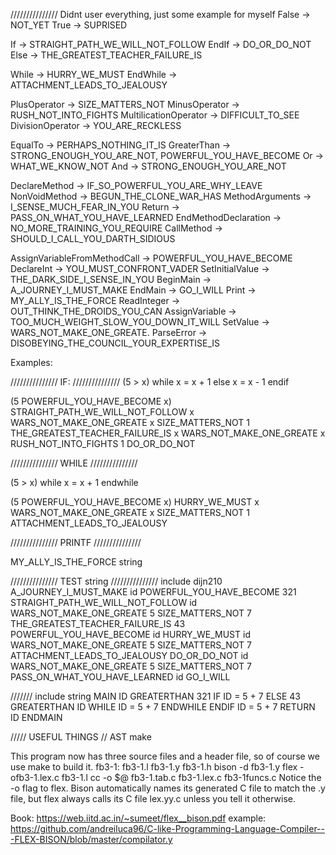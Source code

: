 /////////////// Didnt user everything, just some example for myself
False					-> NOT_YET
True 					-> SUPRISED

If 					    -> STRAIGHT_PATH_WE_WILL_NOT_FOLLOW 
EndIf					-> DO_OR_DO_NOT
Else					-> THE_GREATEST_TEACHER_FAILURE_IS 

While					-> HURRY_WE_MUST 
EndWhile				-> ATTACHMENT_LEADS_TO_JEALOUSY

PlusOperator			-> SIZE_MATTERS_NOT
MinusOperator			-> RUSH_NOT_INTO_FIGHTS
MultilicationOperator	-> DIFFICULT_TO_SEE
DivisionOperator		-> YOU_ARE_RECKLESS

EqualTo					-> PERHAPS_NOTHING_IT_IS
GreaterThan				-> STRONG_ENOUGH_YOU_ARE_NOT, POWERFUL_YOU_HAVE_BECOME
Or					    -> WHAT_WE_KNOW_NOT
And					    -> STRONG_ENOUGH_YOU_ARE_NOT

DeclareMethod			-> IF_SO_POWERFUL_YOU_ARE_WHY_LEAVE
NonVoidMethod			-> BEGUN_THE_CLONE_WAR_HAS
MethodArguments			-> I_SENSE_MUCH_FEAR_IN_YOU
Return					-> PASS_ON_WHAT_YOU_HAVE_LEARNED
EndMethodDeclaration	-> NO_MORE_TRAINING_YOU_REQUIRE
CallMethod				-> SHOULD_I_CALL_YOU_DARTH_SIDIOUS

AssignVariableFromMethodCall 		-> POWERFUL_YOU_HAVE_BECOME
DeclareInt				-> YOU_MUST_CONFRONT_VADER
SetInitialValue			-> THE_DARK_SIDE_I_SENSE_IN_YOU
BeginMain				-> A_JOURNEY_I_MUST_MAKE
EndMain					-> GO_I_WILL
Print					-> MY_ALLY_IS_THE_FORCE
ReadInteger				-> OUT_THINK_THE_DROIDS_YOU_CAN
AssignVariable			-> TOO_MUCH_WEIGHT_SLOW_YOU_DOWN_IT_WILL
SetValue				-> WARS_NOT_MAKE_ONE_GREATE.
ParseError				-> DISOBEYING_THE_COUNCIL_YOUR_EXPERTISE_IS

Examples:

///////////////
IF:
///////////////
(5 > x) while x = x + 1 else x = x - 1 endif

(5 POWERFUL_YOU_HAVE_BECOME x) STRAIGHT_PATH_WE_WILL_NOT_FOLLOW  x WARS_NOT_MAKE_ONE_GREATE x SIZE_MATTERS_NOT 1 THE_GREATEST_TEACHER_FAILURE_IS x WARS_NOT_MAKE_ONE_GREATE x RUSH_NOT_INTO_FIGHTS 1 DO_OR_DO_NOT

///////////////
WHILE
///////////////

(5 > x) while x = x + 1 endwhile

(5 POWERFUL_YOU_HAVE_BECOME x) HURRY_WE_MUST  x WARS_NOT_MAKE_ONE_GREATE x SIZE_MATTERS_NOT 1 ATTACHMENT_LEADS_TO_JEALOUSY
 
///////////////
PRINTF
///////////////

MY_ALLY_IS_THE_FORCE string

///////////////
TEST string
///////////////
include dijn210
A_JOURNEY_I_MUST_MAKE
id POWERFUL_YOU_HAVE_BECOME 321 STRAIGHT_PATH_WE_WILL_NOT_FOLLOW
id WARS_NOT_MAKE_ONE_GREATE 5 SIZE_MATTERS_NOT 7
THE_GREATEST_TEACHER_FAILURE_IS
43 POWERFUL_YOU_HAVE_BECOME id
HURRY_WE_MUST
id WARS_NOT_MAKE_ONE_GREATE 5 SIZE_MATTERS_NOT 7
ATTACHMENT_LEADS_TO_JEALOUSY
DO_OR_DO_NOT
id WARS_NOT_MAKE_ONE_GREATE 5 SIZE_MATTERS_NOT 7
PASS_ON_WHAT_YOU_HAVE_LEARNED id
GO_I_WILL

///////
include string
MAIN
ID GREATERTHAN 321
IF
    ID = 5 + 7
ELSE
    43 GREATERTHAN ID
    WHILE
        ID = 5 + 7
    ENDWHILE
ENDIF
ID = 5 + 7
RETURN ID
ENDMAIN

///// USEFUL THINGS
// AST make

This program now has three source files and a header file, so of course we use make to
build it.
fb3-1: fb3-1.l fb3-1.y fb3-1.h
 bison -d fb3-1.y
 flex -ofb3-1.lex.c fb3-1.l
 cc -o $@ fb3-1.tab.c fb3-1.lex.c fb3-1funcs.c
Notice the -o flag to flex. Bison automatically names its generated C file to match
the .y file, but flex always calls its C file lex.yy.c unless you tell it otherwise.

Book: https://web.iitd.ac.in/~sumeet/flex__bison.pdf
example: https://github.com/andreiluca96/C-like-Programming-Language-Compiler---FLEX-BISON/blob/master/compilator.y





